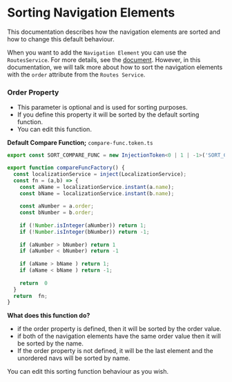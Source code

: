 # Sorting Navigation Elements
This documentation describes how the navigation elements are sorted and how to change this default behaviour.

When you want to add the `Navigation Element` you can use the `RoutesService`. For more details, see the [document](https://docs.abp.io/en/abp/latest/UI/Angular/Modifying-the-Menu#how-to-add-a-navigation-element).
However, in this documentation, we will talk more about how to sort the navigation elements with the `order` attribute from the `Routes Service`.


### Order Property
- This parameter is optional and is used for sorting purposes.
- If you define this property it will be sorted by the default sorting function.
- You can edit this function.

**Default Compare Function;**
``compare-func.token.ts``
```ts
export const SORT_COMPARE_FUNC = new InjectionToken<0 | 1 | -1>('SORT_COMPARE_FUNC');

export function compareFuncFactory() {
  const localizationService = inject(LocalizationService);
  const fn = (a,b) => {
    const aName = localizationService.instant(a.name);
    const bName = localizationService.instant(b.name);
    
    const aNumber = a.order;
    const bNumber = b.order;
    
    if (!Number.isInteger(aNumber)) return 1;
    if (!Number.isInteger(bNumber)) return -1;
    
    if (aNumber > bNumber) return 1
    if (aNumber < bNumber) return -1
    
    if (aName > bName ) return 1;
    if (aName < bName ) return -1;
    
    return  0
  }
  return  fn;
}
```
**What does this function do?**
- if the order property is defined, then it will be sorted by the order value.
- if both of the navigation elements have the same order value then it will be sorted by the name.
- If the order property is not defined, it will be the last element and the unordered navs will be sorted by name.

You can edit this sorting function behaviour as you wish. 
